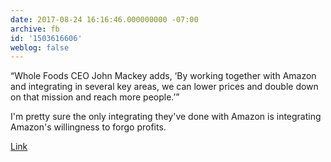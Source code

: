 ```yaml
---
date: 2017-08-24 16:16:46.000000000 -07:00
archive: fb
id: '1503616606'
weblog: false
---
```


“Whole Foods CEO John Mackey adds, ‘By working together with Amazon and integrating in several key areas, we can lower prices and double down on that mission and reach more people.’”

I'm pretty sure the only integrating they've done with Amazon is integrating Amazon's willingness to forgo profits.

[Link](https://www.theverge.com/2017/8/24/16198736/amazon-completes-whole-foods-acquisition-lower-prices-avocados)
